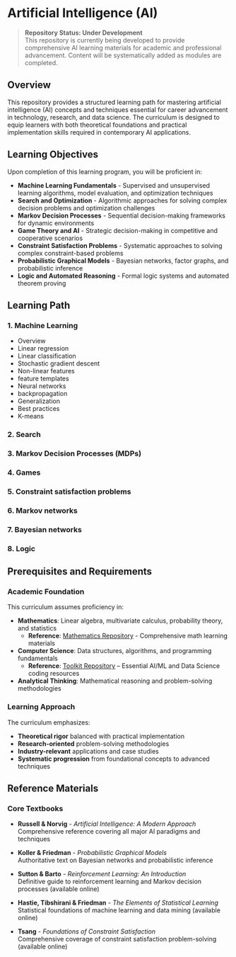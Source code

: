 # Artificial Intelligence (AI)

> **Repository Status: Under Development**  
> This repository is currently being developed to provide comprehensive AI learning materials for academic and professional advancement. Content will be systematically added as modules are completed.

## Overview

This repository provides a structured learning path for mastering artificial intelligence (AI) concepts and techniques essential for career advancement in technology, research, and data science. The curriculum is designed to equip learners with both theoretical foundations and practical implementation skills required in contemporary AI applications.

## Learning Objectives

Upon completion of this learning program, you will be proficient in:

- **Machine Learning Fundamentals** - Supervised and unsupervised learning algorithms, model evaluation, and optimization techniques
- **Search and Optimization** - Algorithmic approaches for solving complex decision problems and optimization challenges
- **Markov Decision Processes** - Sequential decision-making frameworks for dynamic environments
- **Game Theory and AI** - Strategic decision-making in competitive and cooperative scenarios
- **Constraint Satisfaction Problems** - Systematic approaches to solving complex constraint-based problems
- **Probabilistic Graphical Models** - Bayesian networks, factor graphs, and probabilistic inference
- **Logic and Automated Reasoning** - Formal logic systems and automated theorem proving

## Learning Path

### 1. Machine Learning
- Overview
- Linear regression
- Linear classification
- Stochastic gradient descent
- Non-linear features
- feature templates
- Neural networks
- backpropagation
- Generalization
- Best practices
- K-means

### 2. Search

### 3. Markov Decision Processes (MDPs)

### 4. Games

### 5. Constraint satisfaction problems

### 6. Markov networks

### 7. Bayesian networks

### 8. Logic

## Prerequisites and Requirements

### Academic Foundation
This curriculum assumes proficiency in:
- **Mathematics**: Linear algebra, multivariate calculus, probability theory, and statistics
  - **Reference**: [Mathematics Repository](https://github.com/darinz/Math) - Comprehensive math learning materials
- **Computer Science**: Data structures, algorithms, and programming fundamentals
  - **Reference**: [Toolkit Repository](https://github.com/darinz/Toolkit) – Essential AI/ML and Data Science coding resources
- **Analytical Thinking**: Mathematical reasoning and problem-solving methodologies

### Learning Approach
The curriculum emphasizes:
- **Theoretical rigor** balanced with practical implementation
- **Research-oriented** problem-solving methodologies
- **Industry-relevant** applications and case studies
- **Systematic progression** from foundational concepts to advanced techniques

## Reference Materials

### Core Textbooks
- **Russell & Norvig** - *Artificial Intelligence: A Modern Approach*  
  Comprehensive reference covering all major AI paradigms and techniques

- **Koller & Friedman** - *Probabilistic Graphical Models*  
  Authoritative text on Bayesian networks and probabilistic inference

- **Sutton & Barto** - *Reinforcement Learning: An Introduction*  
  Definitive guide to reinforcement learning and Markov decision processes (available online)

- **Hastie, Tibshirani & Friedman** - *The Elements of Statistical Learning*  
  Statistical foundations of machine learning and data mining (available online)

- **Tsang** - *Foundations of Constraint Satisfaction*  
  Comprehensive coverage of constraint satisfaction problem-solving (available online)